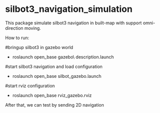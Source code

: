 # silbot3_navigation_simulation

This package simulate silbot3 navigation in built-map with support omni-direction moving.

How to run:

#bringup silbot3 in gazebo world
+ roslaunch open_base gazebo\ description.launch 

#start silbot3 navigation and load configuration
+ roslaunch open_base silbot_gazebo.launch 

#start rviz configuration
+ roslaunch open_base rviz_gazebo.rviz

After that, we can test by sending 2D navigation 
